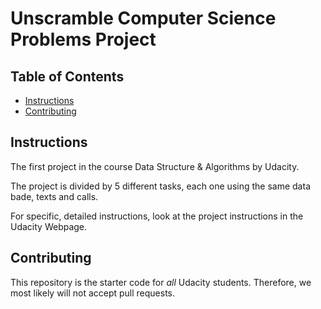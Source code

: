 # Unscramble Computer Science Problems Project

## Table of Contents

* [Instructions](#instructions)
* [Contributing](#contributing)

## Instructions

The first project in the course Data Structure & Algorithms by Udacity.

The project is divided by 5 different tasks, each one using the same data bade, texts and calls.

For specific, detailed instructions, look at the project instructions in the Udacity Webpage.

## Contributing

This repository is the starter code for _all_ Udacity students. Therefore, we most likely will not accept pull requests.
